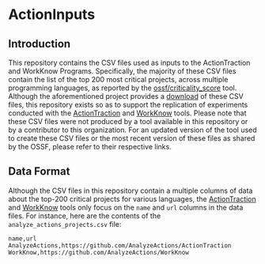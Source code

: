 # ActionInputs

## Introduction

This repository contains the CSV files used as inputs to the ActionTraction and
WorkKnow Programs. Specifically, the majority of these CSV files contain the
list of the top 200 most critical projects, across multiple programming
languages, as reported by the
[ossf/criticality_score](https://github.com/ossf/criticality_score) tool.
Although the aforementioned project provides a
[download](https://commondatastorage.googleapis.com/ossf-criticality-score/index.html)
of these CSV files, this repository exists so as to support the replication of
experiments conducted with the
[ActionTraction](https://github.com/AnalyzeActions/ActionTraction) and
[WorkKnow](https://github.com/AnalyzeActions/WorkKnow) tools. Please note that
these CSV files were not produced by a tool available in this repository or by a
contributor to this organization. For an updated version of the tool used to
create these CSV files or the most recent version of these files as shared by
the OSSF, please refer to their respective links.

## Data Format

Although the CSV files in this repository contain a multiple columns of data
about the top-200 critical projects for various languages, the
[ActionTraction](https://github.com/AnalyzeActions/ActionTraction) and
[WorkKnow](https://github.com/AnalyzeActions/WorkKnow) tools only focus on the
`name` and `url` columns in the data files. For instance, here are the contents
of the `analyze_actions_projects.csv` file:

```csv
name,url
AnalyzeActions,https://github.com/AnalyzeActions/ActionTraction
WorkKnow,https://github.com/AnalyzeActions/WorkKnow
```
